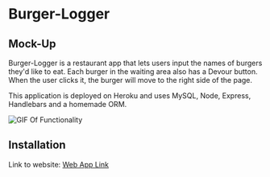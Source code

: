 # Burger-Logger

## Mock-Up
Burger-Logger is a restaurant app that lets users input the names of burgers they'd like to eat. Each burger in the waiting area also has a Devour button. When the user clicks it, the burger will move to the right side of the page.

This application is deployed on Heroku and uses MySQL, Node, Express, Handlebars and a homemade ORM. 

![GIF Of Functionality](burgergif.gif)

## Installation
Link to website:
[Web App Link](hhttps://polar-ridge-96912.herokuapp.com/burgers)